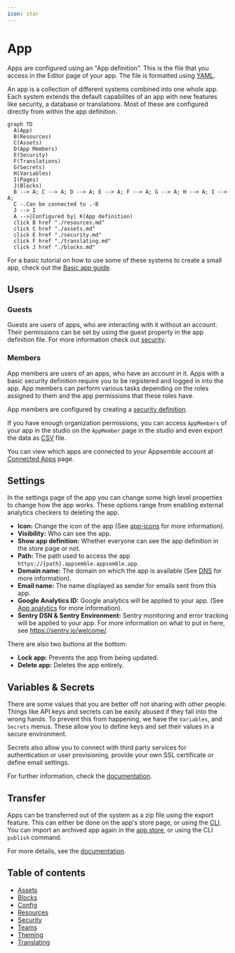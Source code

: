```yaml
---
icon: star
---
```


# App

Apps are configured using an "App definition". This is the file that you access in the Editor page
of your app. The file is formatted using [YAML](../03-guides/yaml-syntax.mdx).

An app is a collection of different systems combined into one whole app. Each system extends the
default capabilites of an app with new features like security, a database or translations. Most of
these are configured directly from within the app definition.

```mermaid
graph TD
  A(App)
  B(Resources)
  C(Assets)
  D(App Members)
  E(Security)
  F(Translations)
  G(Secrets)
  H(Variables)
  I(Pages)
  J(Blocks)
  B --> A; C --> A; D --> A; E --> A; F --> A; G --> A; H --> A; I --> A;
  C -.Can be connected to .-B
  J --> I
  A -->|Configured by| K(App definition)
  click B href "./resources.md"
  click C href "./assets.md"
  click E href "./security.md"
  click F href "./translating.md"
  click J href "./blocks.md"
```

For a basic tutorial on how to use some of these systems to create a small app, check out the
[Basic app guide](../03-guides/basic-app.md).

## Users

### Guests

Guests are users of apps, who are interacting with it without an account. Their permissions can be
set by using the guest property in the app definition file. For more information check out
[security](./security.md).

### Members

App members are users of an apps, who have an account in it. Apps with a basic security definition
require you to be registered and logged in into the app. App members can perform various tasks
depending on the roles assigned to them and the app permissions that these roles have.

App members are configured by creating a [security definition](./security.md#security-definition).

If you have enough organization permissions, you can access `AppMembers` of your app in the studio
on the `AppMember` page in the studio and even export the data as
[CSV](https://en.wikipedia.org/wiki/Comma-separated_values) file.

You can view which apps are connected to your Appsemble account at [Connected Apps](/settings/apps)
page.

## Settings

In the settings page of the app you can change some high level properties to change how the app
works. These options range from enabling external analytics checkers to deleting the app.

- **Icon:** Change the icon of the app (See [app-icons](../03-guides/app-icons.md) for more
  information).
- **Visibility:** Who can see the app.
- **Show app definition:** Whether everyone can see the app definition in the store page or not.
- **Path:** The path used to access the app `https://{path}.appsemble.appsemble.app`.
- **Domain name:** The domain on which the app is available (See [DNS](../03-guides/dns.md) for more
  information).
- **Email name:** The name displayed as sender for emails sent from this app.
- **Google Analytics ID:** Google analytics will be applied to your app. (See
  [App analytics](../03-guides/analytics.md) for more information).
- **Sentry DSN & Sentry Environment:** Sentry monitoring and error tracking will be applied to your
  app. For more information on what to put in here, see https://sentry.io/welcome/.

There are also two buttons at the bottom:

- **Lock app:** Prevents the app from being updated.
- **Delete app:** Deletes the app entirely.

## Variables & Secrets

There are some values that you are better off not sharing with other people. Things like API keys
and secrets can be easily abused if they fall into the wrong hands. To prevent this from happening,
we have the `Variables`, and `Secrets` menus. These allow you to define keys and set their values in
a secure environment.

Secrets also allow you to connect with third party services for authentication or user provisioning,
provide your own SSL certificate or define email settings.

For further information, check the [documentation](config.md).

## Transfer

Apps can be transferred out of the system as a zip file using the export feature. This can either be
done on the app's store page, or using the [CLI](../09-packages/cli#apps). You can import an
archived app again in the [app store](/apps#import), or using the CLI `publish` command.

For more details, see the [documentation](../03-guides/basic-app.md#export-import).

## Table of contents

- [Assets](assets.md)
- [Blocks](blocks.md)
- [Config](config.md)
- [Resources](resources.md)
- [Security](security.md)
- [Teams](teams.md)
- [Theming](theming.md)
- [Translating](translating.md)

